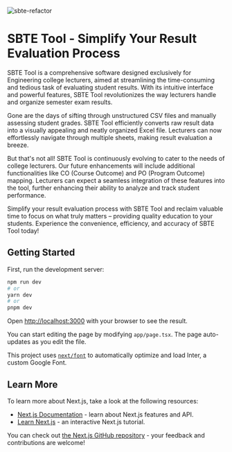 ![sbte-refactor](https://socialify.git.ci/amjed-ali-k/sbte-refactor/image?description=1&descriptionEditable=Simplify%20Your%20Result%20Evaluation%20Process&font=KoHo&language=1&name=1&owner=1&pattern=Charlie%20Brown&theme=Auto)

# SBTE Tool - Simplify Your Result Evaluation Process

SBTE Tool is a comprehensive software designed exclusively for Engineering college lecturers, aimed at streamlining the time-consuming and tedious task of evaluating student results. With its intuitive interface and powerful features, SBTE Tool revolutionizes the way lecturers handle and organize semester exam results.

Gone are the days of sifting through unstructured CSV files and manually assessing student grades. SBTE Tool efficiently converts raw result data into a visually appealing and neatly organized Excel file. Lecturers can now effortlessly navigate through multiple sheets, making result evaluation a breeze.

But that's not all! SBTE Tool is continuously evolving to cater to the needs of college lecturers. Our future enhancements will include additional functionalities like CO (Course Outcome) and PO (Program Outcome) mapping. Lecturers can expect a seamless integration of these features into the tool, further enhancing their ability to analyze and track student performance.

Simplify your result evaluation process with SBTE Tool and reclaim valuable time to focus on what truly matters – providing quality education to your students. Experience the convenience, efficiency, and accuracy of SBTE Tool today!

## Getting Started

First, run the development server:

```bash
npm run dev
# or
yarn dev
# or
pnpm dev
```

Open [http://localhost:3000](http://localhost:3000) with your browser to see the result.

You can start editing the page by modifying `app/page.tsx`. The page auto-updates as you edit the file.

This project uses [`next/font`](https://nextjs.org/docs/basic-features/font-optimization) to automatically optimize and load Inter, a custom Google Font.

## Learn More

To learn more about Next.js, take a look at the following resources:

- [Next.js Documentation](https://nextjs.org/docs) - learn about Next.js features and API.
- [Learn Next.js](https://nextjs.org/learn) - an interactive Next.js tutorial.

You can check out [the Next.js GitHub repository](https://github.com/vercel/next.js/) - your feedback and contributions are welcome!
